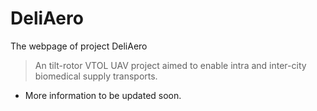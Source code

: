 # DeliAero

The webpage of project DeliAero

> An tilt-rotor VTOL UAV project aimed to enable intra and inter-city biomedical supply transports.

* More information to be updated soon.

